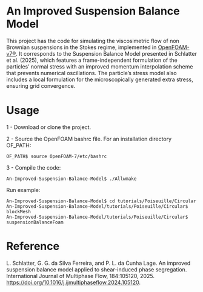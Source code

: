 # An Improved Suspension Balance Model

This project has the code for simulating the viscosimetric flow of non Brownian suspensions in the Stokes regime, implemented in [OpenFOAM-v7&reg;](https://openfoam.org/release/7/). It corresponds to the Suspension Balance Model presented in Schlatter et al. (2025), which features a frame-independent formulation of the particles’ normal stress with an improved momentum interpolation scheme that prevents numerical oscillations. The particle’s stress model also includes a local formulation for the microscopically generated extra stress, ensuring grid convergence.

# Usage

1 - Download or clone the project.

2 - Source the OpenFOAM bashrc file. For an installation directory OF_PATH:
```
OF_PATH$ source OpenFOAM-7/etc/bashrc
```

3 - Compile the code:

```
An-Improved-Suspension-Balance-Model$ ./Allwmake
```

Run example:

```
An-Improved-Suspension-Balance-Model$ cd tutorials/Poiseuille/Circular
An-Improved-Suspension-Balance-Model/tutorials/Poiseuille/Circular$ blockMesh
An-Improved-Suspension-Balance-Model/tutorials/Poiseuille/Circular$ suspensionBalanceFoam
```


# Reference

L. Schlatter, G. G. da Silva Ferreira, and P. L. da Cunha Lage. An improved suspension balance model applied to shear-induced phase segregation. International Journal of Multiphase Flow, 184:105120, 2025. https://doi.org/10.1016/j.ijmultiphaseflow.2024.105120.
